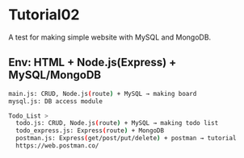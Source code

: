 # Tutorial02

A test for making simple website with MySQL and MongoDB.

## Env: HTML + Node.js(Express) + MySQL/MongoDB

```sh
main.js: CRUD, Node.js(route) + MySQL → making board
mysql.js: DB access module

Todo_List >
  todo.js: CRUD, Node.js(route) + MySQL → making todo list
  todo_express.js: Express(route) + MongoDB
  postman.js: Express(get/post/put/delete) + postman → tutorial
  https://web.postman.co/
```

<!--
<p align='center'>
<img src='https://cdn.jsdelivr.net/gh/marionebl/create-react-app@9f6282671c54f0874afd37a72f6689727b562498/screencast-error.svg' width='600' alt='Build errors'>
</p>

Check out [Expo CLI](https://github.com/expo/expo-cli)
-->